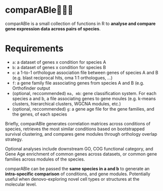 # comparABle🦄🔁🐉

comparABle is a small collection of functions in R to **analyse and compare gene expression data across pairs of species**.


# Requirements

* `a`: a dataset of genes x condition for species A
* `b`: a dataset of genes x condition for species B
* `o`: a 1-to-1 orthologue association file between genes of species A and B (e.g. blast reciprocal hits, oma 1:1 orthologues, ...)
* `f`: a gene family file associating genes from species A and B (e.g. Orthofinder output
* (optional, reccommended) `ma, mb`: gene classification system. For each species a and b, a file associating genes to gene 
moules (e.g. k-means clusters, hierarchical clusters, WGCNA modules, etc.)
* (optional, reccommended) `g`: a gene age file for the gene families, and the genes, of each species

Briefly, comparABle generates correlation matrices across conditions of species, retrieves the most similar
conditions based on bootstrapped survival clustering, and compares gene modules through orthology overlap strategy.

Optional analyses include downstream GO, COG functional category, and Gene Age enrichment of common genes across datasets, or common gene families across modules of the species.

comparABle can be passed the **same species in a and b** to generate an **intra-specific comparison** of conditions, and gene modules. Potentially useful when denovo-exploring novel cell types or structures at the molecular level.

